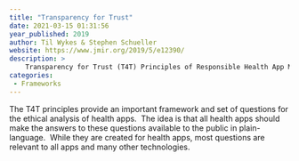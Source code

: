 ```yaml
---
title: "Transparency for Trust"
date: 2021-03-15 01:31:56
year_published: 2019
author: Til Wykes & Stephen Schueller
website: https://www.jmir.org/2019/5/e12390/
description: >
    Transparency for Trust (T4T) Principles of Responsible Health App Marketplaces
categories:
 - Frameworks
---
```


The T4T principles provide an important framework and set of questions for the ethical analysis of health apps.  The idea is that all health apps should make the answers to these questions available to the public in plain-language.  While they are created for health apps, most questions are relevant to all apps and many other technologies.
